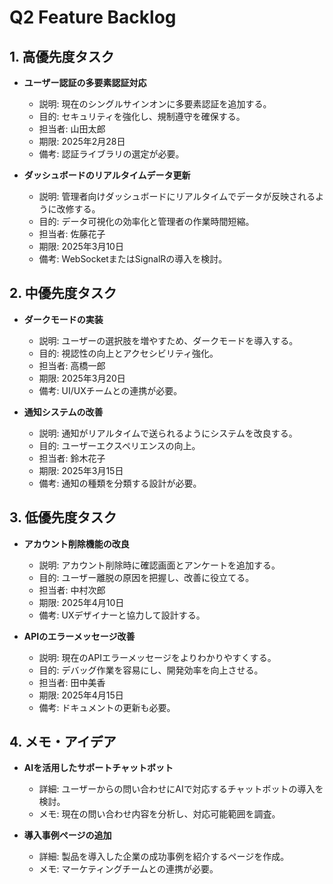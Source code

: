 # Q2 Feature Backlog

## 1. 高優先度タスク
- **ユーザー認証の多要素認証対応**  
  - 説明: 現在のシングルサインオンに多要素認証を追加する。  
  - 目的: セキュリティを強化し、規制遵守を確保する。  
  - 担当者: 山田太郎  
  - 期限: 2025年2月28日  
  - 備考: 認証ライブラリの選定が必要。

- **ダッシュボードのリアルタイムデータ更新**  
  - 説明: 管理者向けダッシュボードにリアルタイムでデータが反映されるように改修する。  
  - 目的: データ可視化の効率化と管理者の作業時間短縮。  
  - 担当者: 佐藤花子  
  - 期限: 2025年3月10日  
  - 備考: WebSocketまたはSignalRの導入を検討。

## 2. 中優先度タスク
- **ダークモードの実装**  
  - 説明: ユーザーの選択肢を増やすため、ダークモードを導入する。  
  - 目的: 視認性の向上とアクセシビリティ強化。  
  - 担当者: 高橋一郎  
  - 期限: 2025年3月20日  
  - 備考: UI/UXチームとの連携が必要。

- **通知システムの改善**  
  - 説明: 通知がリアルタイムで送られるようにシステムを改良する。  
  - 目的: ユーザーエクスペリエンスの向上。  
  - 担当者: 鈴木花子  
  - 期限: 2025年3月15日  
  - 備考: 通知の種類を分類する設計が必要。

## 3. 低優先度タスク
- **アカウント削除機能の改良**  
  - 説明: アカウント削除時に確認画面とアンケートを追加する。  
  - 目的: ユーザー離脱の原因を把握し、改善に役立てる。  
  - 担当者: 中村次郎  
  - 期限: 2025年4月10日  
  - 備考: UXデザイナーと協力して設計する。

- **APIのエラーメッセージ改善**  
  - 説明: 現在のAPIエラーメッセージをよりわかりやすくする。  
  - 目的: デバッグ作業を容易にし、開発効率を向上させる。  
  - 担当者: 田中美香  
  - 期限: 2025年4月15日  
  - 備考: ドキュメントの更新も必要。

## 4. メモ・アイデア
- **AIを活用したサポートチャットボット**  
  - 詳細: ユーザーからの問い合わせにAIで対応するチャットボットの導入を検討。  
  - メモ: 現在の問い合わせ内容を分析し、対応可能範囲を調査。

- **導入事例ページの追加**  
  - 詳細: 製品を導入した企業の成功事例を紹介するページを作成。  
  - メモ: マーケティングチームとの連携が必要。
